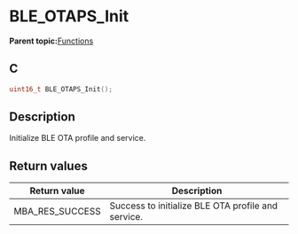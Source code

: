 # BLE\_OTAPS\_Init

**Parent topic:**[Functions](GUID-95AA5A7D-9316-4F7D-9AB8-839345072AEA.md)

## C

```c
uint16_t BLE_OTAPS_Init();
```

## Description

Initialize BLE OTA profile and service.

## Return values

|Return value|Description|
|------------|-----------|
|MBA\_RES\_SUCCESS|Success to initialize BLE OTA profile and service.|

